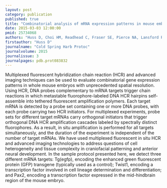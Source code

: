 ```yaml
---
layout: post
category: publication
published: true
title: "Combinatorial analysis of mRNA expression patterns in mouse embryos using hybridization chain reaction."
date: 2015-03-03 12:00:00
pmid: 25734068
authors: "Huss D, Choi HM, Readhead C, Fraser SE, Pierce NA, Lansford R"
firstauthor: "Huss D"
journalname: "Cold Spring Harb Protoc"
journalvolume: 2015
journalissue: 3
journalpages: pdb.prot083832
---
```


Multiplexed fluorescent hybridization chain reaction (HCR) and advanced imaging techniques can be used to evaluate combinatorial gene expression patterns in whole mouse embryos with unprecedented spatial resolution. Using HCR, DNA probes complementary to mRNA targets trigger chain reactions in which metastable fluorophore-labeled DNA HCR hairpins self-assemble into tethered fluorescent amplification polymers. Each target mRNA is detected by a probe set containing one or more DNA probes, with each probe carrying two HCR initiators. For multiplexed experiments, probe sets for different target mRNAs carry orthogonal initiators that trigger orthogonal DNA HCR amplification cascades labeled by spectrally distinct fluorophores. As a result, in situ amplification is performed for all targets simultaneously, and the duration of the experiment is independent of the number of target mRNAs. We have used multiplexed fluorescent in situ HCR and advanced imaging technologies to address questions of cell heterogeneity and tissue complexity in craniofacial patterning and anterior neural development. In the sample protocol presented here, we detect three different mRNA targets: Tg(egfp), encoding the enhanced green fluorescent protein (GFP) transgene (typically used as a control); Twist1, encoding a transcription factor involved in cell lineage determination and differentiation; and Pax2, encoding a transcription factor expressed in the mid-hindbrain region of the mouse embryo.

